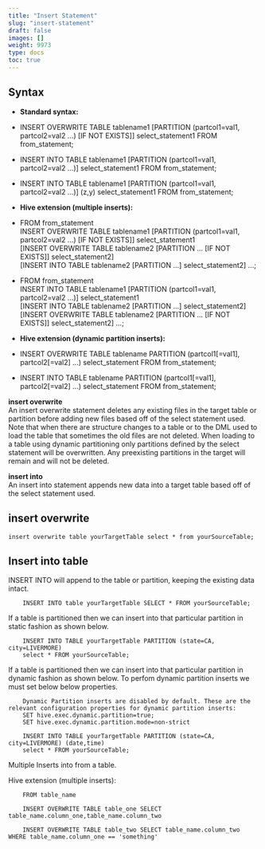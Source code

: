 ```yaml
---
title: "Insert Statement"
slug: "insert-statement"
draft: false
images: []
weight: 9973
type: docs
toc: true
---
```


## Syntax
- **Standard syntax:**
- INSERT OVERWRITE TABLE tablename1 [PARTITION (partcol1=val1, partcol2=val2 ...) [IF NOT EXISTS]] select_statement1 FROM from_statement;
- INSERT INTO TABLE tablename1 [PARTITION (partcol1=val1, partcol2=val2 ...)] select_statement1 FROM from_statement;
- INSERT INTO TABLE tablename1 [PARTITION (partcol1=val1, partcol2=val2 ...)] (z,y) select_statement1 FROM from_statement;
 
- **Hive extension (multiple inserts):**
- FROM from_statement  
INSERT OVERWRITE TABLE tablename1 [PARTITION (partcol1=val1, partcol2=val2 ...) [IF NOT EXISTS]] select_statement1  
[INSERT OVERWRITE TABLE tablename2 [PARTITION ... [IF NOT EXISTS]] select_statement2]  
[INSERT INTO TABLE tablename2 [PARTITION ...] select_statement2] ...;
- FROM from_statement  
INSERT INTO TABLE tablename1 [PARTITION (partcol1=val1, partcol2=val2 ...)] select_statement1  
[INSERT INTO TABLE tablename2 [PARTITION ...] select_statement2]  
[INSERT OVERWRITE TABLE tablename2 [PARTITION ... [IF NOT EXISTS]] select_statement2] ...;  
 
- **Hive extension (dynamic partition inserts):**
- INSERT OVERWRITE TABLE tablename PARTITION (partcol1[=val1], partcol2[=val2] ...) select_statement FROM from_statement;
- INSERT INTO TABLE tablename PARTITION (partcol1[=val1], partcol2[=val2] ...) select_statement FROM from_statement;

**insert overwrite**  
An insert overwrite statement deletes any existing files in the target table or partition before adding new files based off of the select statement used. Note that when there are structure changes to a table or to the DML used to load the table that sometimes the old files are not deleted. When loading to a table using dynamic partitioning only partitions defined by the select statement will be overwritten. Any preexisting partitions in the target will remain and will not be deleted.

**insert into**  
An insert into statement appends new data into a target table based off of the select statement used.

## insert overwrite
    insert overwrite table yourTargetTable select * from yourSourceTable;


## Insert into table
INSERT INTO will append to the table or partition, keeping the existing data intact.
   

        INSERT INTO table yourTargetTable SELECT * FROM yourSourceTable;

If a table is partitioned then we can insert into that particular partition in static fashion as shown below.

        INSERT INTO TABLE yourTargetTable PARTITION (state=CA, city=LIVERMORE) 
        select * FROM yourSourceTable;

If a table is partitioned then we can insert into that particular partition in dynamic fashion as shown below. To perfom dynamic partition inserts we must set below below properties.


 

        Dynamic Partition inserts are disabled by default. These are the relevant configuration properties for dynamic partition inserts:
        SET hive.exec.dynamic.partition=true;
        SET hive.exec.dynamic.partition.mode=non-strict

        INSERT INTO TABLE yourTargetTable PARTITION (state=CA, city=LIVERMORE) (date,time)
        select * FROM yourSourceTable;

Multiple Inserts into from a table.


Hive extension (multiple inserts):

        FROM table_name
    
        INSERT OVERWRITE TABLE table_one SELECT table_name.column_one,table_name.column_two
    
        INSERT OVERWRITE TABLE table_two SELECT table_name.column_two WHERE table_name.column_one == 'something'



